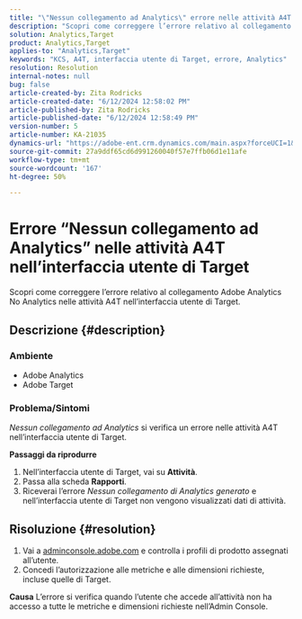 ```yaml
---
title: "\"Nessun collegamento ad Analytics\" errore nelle attività A4T nell’interfaccia utente di Target"
description: "Scopri come correggere l’errore relativo al collegamento Adobe Analytics No Analytics nelle attività A4T nell’interfaccia utente di Target."
solution: Analytics,Target
product: Analytics,Target
applies-to: "Analytics,Target"
keywords: "KCS, A4T, interfaccia utente di Target, errore, Analytics"
resolution: Resolution
internal-notes: null
bug: false
article-created-by: Zita Rodricks
article-created-date: "6/12/2024 12:58:02 PM"
article-published-by: Zita Rodricks
article-published-date: "6/12/2024 12:58:49 PM"
version-number: 5
article-number: KA-21035
dynamics-url: "https://adobe-ent.crm.dynamics.com/main.aspx?forceUCI=1&pagetype=entityrecord&etn=knowledgearticle&id=65826561-bb28-ef11-840b-000d3a372703"
source-git-commit: 27a9ddf65cd6d991260040f57e7ffb06d1e11afe
workflow-type: tm+mt
source-wordcount: '167'
ht-degree: 50%

---
```


# Errore “Nessun collegamento ad Analytics” nelle attività A4T nell’interfaccia utente di Target


Scopri come correggere l’errore relativo al collegamento Adobe Analytics No Analytics nelle attività A4T nell’interfaccia utente di Target.

## Descrizione {#description}


### <b>Ambiente</b>

- Adobe Analytics
- Adobe Target




### <b>Problema/Sintomi</b>

*Nessun collegamento ad Analytics* si verifica un errore nelle attività A4T nell’interfaccia utente di Target.



<b>Passaggi da riprodurre</b>

1. Nell’interfaccia utente di Target, vai su <b>Attività</b>.
2. Passa alla scheda <b>Rapporti</b>.
3. Riceverai l’errore *Nessun collegamento di Analytics generato* e nell’interfaccia utente di Target non vengono visualizzati dati di attività.



## Risoluzione {#resolution}


1. Vai a [adminconsole.adobe.com](https://adminconsole.adobe.com/) e controlla i profili di prodotto assegnati all’utente.
2. Concedi l’autorizzazione alle metriche e alle dimensioni richieste, incluse quelle di Target.



<b>Causa</b>
L’errore si verifica quando l’utente che accede all’attività non ha accesso a tutte le metriche e dimensioni richieste nell’Admin Console.

